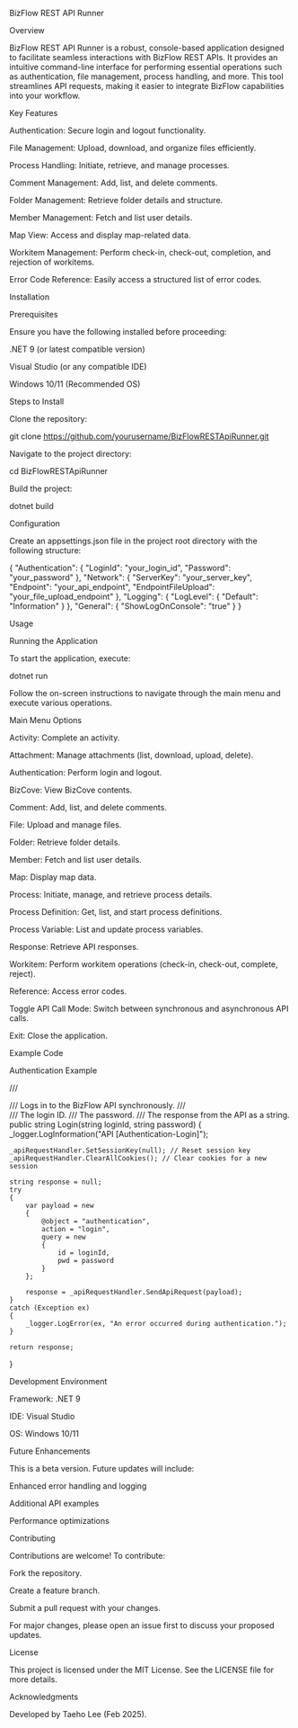 BizFlow REST API Runner



Overview

BizFlow REST API Runner is a robust, console-based application designed to facilitate seamless interactions with BizFlow REST APIs. It provides an intuitive command-line interface for performing essential operations such as authentication, file management, process handling, and more. This tool streamlines API requests, making it easier to integrate BizFlow capabilities into your workflow.

Key Features

Authentication: Secure login and logout functionality.

File Management: Upload, download, and organize files efficiently.

Process Handling: Initiate, retrieve, and manage processes.

Comment Management: Add, list, and delete comments.

Folder Management: Retrieve folder details and structure.

Member Management: Fetch and list user details.

Map View: Access and display map-related data.

Workitem Management: Perform check-in, check-out, completion, and rejection of workitems.

Error Code Reference: Easily access a structured list of error codes.

Installation

Prerequisites

Ensure you have the following installed before proceeding:

.NET 9 (or latest compatible version)

Visual Studio (or any compatible IDE)

Windows 10/11 (Recommended OS)

Steps to Install

Clone the repository:

git clone https://github.com/yourusername/BizFlowRESTApiRunner.git

Navigate to the project directory:

cd BizFlowRESTApiRunner

Build the project:

dotnet build

Configuration

Create an appsettings.json file in the project root directory with the following structure:

{
  "Authentication": {
    "LoginId": "your_login_id",
    "Password": "your_password"
  },
  "Network": {
    "ServerKey": "your_server_key",
    "Endpoint": "your_api_endpoint",
    "EndpointFileUpload": "your_file_upload_endpoint"
  },
  "Logging": {
    "LogLevel": {
      "Default": "Information"
    }
  },
  "General": {
    "ShowLogOnConsole": "true"
  }
}

Usage

Running the Application

To start the application, execute:

dotnet run

Follow the on-screen instructions to navigate through the main menu and execute various operations.

Main Menu Options

Activity: Complete an activity.

Attachment: Manage attachments (list, download, upload, delete).

Authentication: Perform login and logout.

BizCove: View BizCove contents.

Comment: Add, list, and delete comments.

File: Upload and manage files.

Folder: Retrieve folder details.

Member: Fetch and list user details.

Map: Display map data.

Process: Initiate, manage, and retrieve process details.

Process Definition: Get, list, and start process definitions.

Process Variable: List and update process variables.

Response: Retrieve API responses.

Workitem: Perform workitem operations (check-in, check-out, complete, reject).

Reference: Access error codes.

Toggle API Call Mode: Switch between synchronous and asynchronous API calls.

Exit: Close the application.

Example Code

Authentication Example

/// <summary>
/// Logs in to the BizFlow API synchronously.
/// </summary>
/// <param name="loginId">The login ID.</param>
/// <param name="password">The password.</param>
/// <returns>The response from the API as a string.</returns>
public string Login(string loginId, string password)
{
    _logger.LogInformation("API [Authentication-Login]");

    _apiRequestHandler.SetSessionKey(null); // Reset session key
    _apiRequestHandler.ClearAllCookies(); // Clear cookies for a new session

    string response = null;
    try
    {
        var payload = new
        {
            @object = "authentication",
            action = "login",
            query = new
            {
                id = loginId,
                pwd = password
            }
        };

        response = _apiRequestHandler.SendApiRequest(payload);
    }
    catch (Exception ex)
    {
        _logger.LogError(ex, "An error occurred during authentication.");
    }

    return response;
}

Development Environment

Framework: .NET 9

IDE: Visual Studio

OS: Windows 10/11

Future Enhancements

This is a beta version. Future updates will include:

Enhanced error handling and logging

Additional API examples

Performance optimizations

Contributing

Contributions are welcome! To contribute:

Fork the repository.

Create a feature branch.

Submit a pull request with your changes.

For major changes, please open an issue first to discuss your proposed updates.

License

This project is licensed under the MIT License. See the LICENSE file for more details.

Acknowledgments

Developed by Taeho Lee (Feb 2025).

